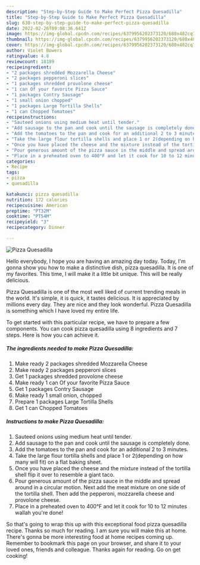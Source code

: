 ```yaml
---
description: "Step-by-Step Guide to Make Perfect Pizza Quesadilla"
title: "Step-by-Step Guide to Make Perfect Pizza Quesadilla"
slug: 630-step-by-step-guide-to-make-perfect-pizza-quesadilla
date: 2022-02-26T09:08:36.641Z
image: https://img-global.cpcdn.com/recipes/6379956202373120/680x482cq70/pizza-quesadilla-recipe-main-photo.jpg
thumbnail: https://img-global.cpcdn.com/recipes/6379956202373120/680x482cq70/pizza-quesadilla-recipe-main-photo.jpg
cover: https://img-global.cpcdn.com/recipes/6379956202373120/680x482cq70/pizza-quesadilla-recipe-main-photo.jpg
author: Violet Bowers
ratingvalue: 4.8
reviewcount: 18189
recipeingredient:
- "2 packages shredded Mozzarella Cheese"
- "2 packages pepperoni slices"
- "1 packages shredded provolone cheese"
- "1 can Of your favorite Pizza Sauce"
- "1 packages Contry Sausage"
- "1 small onion chopped"
- "1 packages Large Tortilla Shells"
- "1 can Chopped Tomatoes"
recipeinstructions:
- "Sauteed onions using medium heat until tender."
- "Add sausage to the pan and cook until the sausage is completely done."
- "Add the tomatoes to the pan and cook for an additional 2 to 3 minutes."
- "Take the large flour tortilla shells and place 1 or 2(depending on how many will fit) on a flat baking sheet."
- "Once you have placed the cheese and the mixture instead of the tortilla shell flip it over to resemble a giant taco."
- "Pour generous amount of the pizza sauce in the middle and spread around in a circular motion. Next add the meat mixture on one side of the tortilla shell. Then add the pepperoni, mozzarella cheese and provolone cheese."
- "Place in a preheated oven to 400°F and let it cook for 10 to 12 minutes wallah you&#39;re done!"
categories:
- Recipe
tags:
- pizza
- quesadilla

katakunci: pizza quesadilla 
nutrition: 172 calories
recipecuisine: American
preptime: "PT32M"
cooktime: "PT54M"
recipeyield: "3"
recipecategory: Dinner

---
```



![Pizza Quesadilla](https://img-global.cpcdn.com/recipes/6379956202373120/680x482cq70/pizza-quesadilla-recipe-main-photo.jpg)

Hello everybody, I hope you are having an amazing day today. Today, I'm gonna show you how to make a distinctive dish, pizza quesadilla. It is one of my favorites. This time, I will make it a little bit unique. This will be really delicious.

Pizza Quesadilla is one of the most well liked of current trending meals in the world. It's simple, it is quick, it tastes delicious. It is appreciated by millions every day. They are nice and they look wonderful. Pizza Quesadilla is something which I have loved my entire life.




To get started with this particular recipe, we have to prepare a few components. You can cook pizza quesadilla using 8 ingredients and 7 steps. Here is how you can achieve it.

<!--inarticleads1-->

##### The ingredients needed to make Pizza Quesadilla:

1. Make ready 2 packages shredded Mozzarella Cheese
1. Make ready 2 packages pepperoni slices
1. Get 1 packages shredded provolone cheese
1. Make ready 1 can Of your favorite Pizza Sauce
1. Get 1 packages Contry Sausage
1. Make ready 1 small onion, chopped
1. Prepare 1 packages Large Tortilla Shells
1. Get 1 can Chopped Tomatoes




<!--inarticleads2-->

##### Instructions to make Pizza Quesadilla:

1. Sauteed onions using medium heat until tender.
1. Add sausage to the pan and cook until the sausage is completely done.
1. Add the tomatoes to the pan and cook for an additional 2 to 3 minutes.
1. Take the large flour tortilla shells and place 1 or 2(depending on how many will fit) on a flat baking sheet.
1. Once you have placed the cheese and the mixture instead of the tortilla shell flip it over to resemble a giant taco.
1. Pour generous amount of the pizza sauce in the middle and spread around in a circular motion. Next add the meat mixture on one side of the tortilla shell. Then add the pepperoni, mozzarella cheese and provolone cheese.
1. Place in a preheated oven to 400°F and let it cook for 10 to 12 minutes wallah you&#39;re done!




So that's going to wrap this up with this exceptional food pizza quesadilla recipe. Thanks so much for reading. I am sure you will make this at home. There's gonna be more interesting food at home recipes coming up. Remember to bookmark this page on your browser, and share it to your loved ones, friends and colleague. Thanks again for reading. Go on get cooking!
